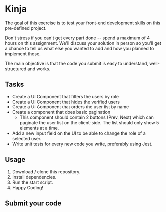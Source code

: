 # Kinja

The goal of this exercise is to test your front-end development skills on this pre-defined project.

Don't stress if you can't get every part done -- spend a maximum of 4 hours on this assignment.
We'll discuss your solution in person so you'll get a chance to tell us what else you wanted to add and how you planned to implement those.

The main objective is that the code you submit is easy to understand, well-structured and works.

## Tasks

- Create a UI Component that filters the users by role
- Create a UI Component that hides the verified users
- Create a UI Component that orders the user list by name
- Create a component that does basic pagination
  - This component should contain 2 buttons (Prev, Next) which can paginate the user list
    on the client-side. The list should only show 5 elements at a time.
- Add a new input field on the UI to be able to change the role of a selected user.
- Write unit tests for every new code you write, preferably using Jest.

## Usage
 1. Download / clone this repository.
 2. Install dependencies.
 3. Run the start script.
 4. Happy Coding!

## Submit your code

